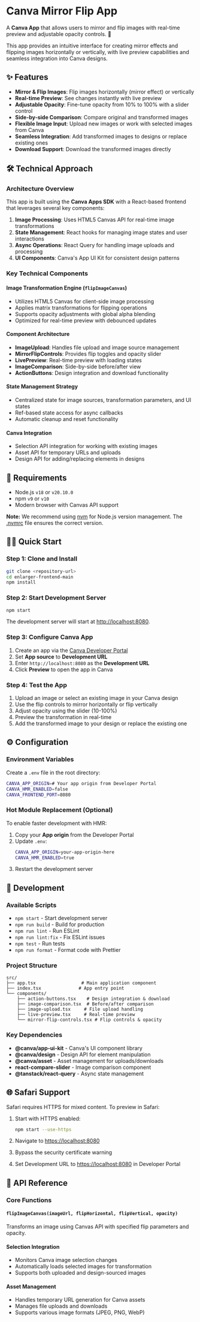 # Canva Mirror Flip App

A **Canva App** that allows users to mirror and flip images with real-time preview and adjustable opacity controls. 🎨

This app provides an intuitive interface for creating mirror effects and flipping images horizontally or vertically, with live preview capabilities and seamless integration into Canva designs.

## ✨ Features

- **Mirror & Flip Images**: Flip images horizontally (mirror effect) or vertically
- **Real-time Preview**: See changes instantly with live preview
- **Adjustable Opacity**: Fine-tune opacity from 10% to 100% with a slider control
- **Side-by-side Comparison**: Compare original and transformed images
- **Flexible Image Input**: Upload new images or work with selected images from Canva
- **Seamless Integration**: Add transformed images to designs or replace existing ones
- **Download Support**: Download the transformed images directly

## 🛠 Technical Approach

### Architecture Overview

This app is built using the **Canva Apps SDK** with a React-based frontend that leverages several key components:

1. **Image Processing**: Uses HTML5 Canvas API for real-time image transformations
2. **State Management**: React hooks for managing image states and user interactions
3. **Async Operations**: React Query for handling image uploads and processing
4. **UI Components**: Canva's App UI Kit for consistent design patterns

### Key Technical Components

#### Image Transformation Engine (`flipImageCanvas`)

- Utilizes HTML5 Canvas for client-side image processing
- Applies matrix transformations for flipping operations
- Supports opacity adjustments with global alpha blending
- Optimized for real-time preview with debounced updates

#### Component Architecture

- **ImageUpload**: Handles file upload and image source management
- **MirrorFlipControls**: Provides flip toggles and opacity slider
- **LivePreview**: Real-time preview with loading states
- **ImageComparison**: Side-by-side before/after view
- **ActionButtons**: Design integration and download functionality

#### State Management Strategy

- Centralized state for image sources, transformation parameters, and UI states
- Ref-based state access for async callbacks
- Automatic cleanup and reset functionality

#### Canva Integration

- Selection API integration for working with existing images
- Asset API for temporary URLs and uploads
- Design API for adding/replacing elements in designs

## 🚀 Requirements

- Node.js `v18` or `v20.10.0`
- npm `v9` or `v10`
- Modern browser with Canvas API support

**Note:** We recommend using [nvm](https://github.com/nvm-sh/nvm#intro) for Node.js version management. The [.nvmrc](/.nvmrc) file ensures the correct version.

## 🏃‍♂️ Quick Start

### Step 1: Clone and Install

```bash
git clone <repository-url>
cd enlarger-frontend-main
npm install
```

### Step 2: Start Development Server

```bash
npm start
```

The development server will start at <http://localhost:8080>.

### Step 3: Configure Canva App

1. Create an app via the [Canva Developer Portal](https://www.canva.com/developers/apps)
2. Set **App source** to **Development URL**
3. Enter `http://localhost:8080` as the **Development URL**
4. Click **Preview** to open the app in Canva

### Step 4: Test the App


1. Upload an image or select an existing image in your Canva design
2. Use the flip controls to mirror horizontally or flip vertically
3. Adjust opacity using the slider (10-100%)
4. Preview the transformation in real-time
5. Add the transformed image to your design or replace the existing one

## ⚙️ Configuration

### Environment Variables

Create a `.env` file in the root directory:

```bash
CANVA_APP_ORIGIN=# Your app origin from Developer Portal
CANVA_HMR_ENABLED=false
CANVA_FRONTEND_PORT=8080
```

### Hot Module Replacement (Optional)

To enable faster development with HMR:

1. Copy your **App origin** from the Developer Portal
2. Update `.env`:
   ```bash
   CANVA_APP_ORIGIN=your-app-origin-here
   CANVA_HMR_ENABLED=true
   ```
3. Restart the development server

## 🔧 Development

### Available Scripts

- `npm start` - Start development server
- `npm run build` - Build for production
- `npm run lint` - Run ESLint
- `npm run lint:fix` - Fix ESLint issues
- `npm test` - Run tests
- `npm run format` - Format code with Prettier

### Project Structure

```text
src/
├── app.tsx                 # Main application component
├── index.tsx              # App entry point
└── components/
    ├── action-buttons.tsx    # Design integration & download
    ├── image-comparison.tsx  # Before/after comparison
    ├── image-upload.tsx     # File upload handling
    ├── live-preview.tsx     # Real-time preview
    └── mirror-flip-controls.tsx # Flip controls & opacity
```

### Key Dependencies

- **@canva/app-ui-kit** - Canva's UI component library
- **@canva/design** - Design API for element manipulation
- **@canva/asset** - Asset management for uploads/downloads
- **react-compare-slider** - Image comparison component
- **@tanstack/react-query** - Async state management

## 🌐 Safari Support

Safari requires HTTPS for mixed content. To preview in Safari:

1. Start with HTTPS enabled:
   
   ```bash
   npm start --use-https
   ```

1. Navigate to <https://localhost:8080>
1. Bypass the security certificate warning
1. Set Development URL to <https://localhost:8080> in Developer Portal

## 📖 API Reference

### Core Functions

#### `flipImageCanvas(imageUrl, flipHorizontal, flipVertical, opacity)`

Transforms an image using Canvas API with specified flip parameters and opacity.

#### Selection Integration

- Monitors Canva image selection changes
- Automatically loads selected images for transformation
- Supports both uploaded and design-sourced images

#### Asset Management

- Handles temporary URL generation for Canva assets
- Manages file uploads and downloads
- Supports various image formats (JPEG, PNG, WebP)
